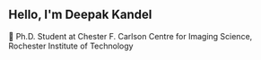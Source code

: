 ## Hello, I'm Deepak Kandel

🌱 Ph.D. Student at Chester F. Carlson Centre for Imaging Science, Rochester Institute of Technology





